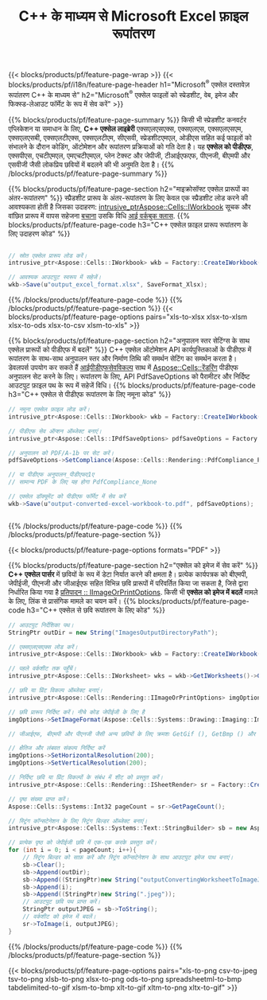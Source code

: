 ﻿---
title: C++ के माध्यम से Microsoft Excel फ़ाइल रूपांतरण 
url: /hi/cpp/conversion/
description: एक्सेल एक्सएलएस, एक्सएलएसएक्स, ओडीएस, सीएसवी को पीडीएफ, एक्सपीएस, एचटीएमएल, जेपीईजी और अन्य प्रारूपों में C++ कोड की कुछ पंक्तियों के साथ कनवर्ट करें।
---
{{< blocks/products/pf/feature-page-wrap >}}
{{< blocks/products/pf/i18n/feature-page-header h1="Microsoft<sup>&reg;</sup> एक्सेल दस्तावेज़ रूपांतरण C++ के माध्यम से" h2="Microsoft<sup>&reg;</sup> एक्सेल फाइलों को स्प्रेडशीट, वेब, इमेज और फिक्स्ड-लेआउट फॉर्मेट के रूप में सेव करें" >}}

{{% blocks/products/pf/feature-page-summary %}}
किसी भी स्प्रेडशीट कनवर्टर एप्लिकेशन या समाधान के लिए, **C++ एक्सेल लाइब्रेरी** एक्सएलएसएक्स, एक्सएलएस, एक्सएलएसएम, एक्सएलएसबी, एक्सएलटीएक्स, एक्सएलटीएम, सीएसवी, स्प्रेडशीटएमएल, ओडीएस सहित कई फाइलों को संभालने के दौरान कोडिंग, ऑटोमेशन और रूपांतरण प्रक्रियाओं को गति देता है। यह **एक्सेल को पीडीएफ**, एक्सपीएस, एचटीएमएल, एमएचटीएमएल, प्लेन टेक्स्ट और जेपीजी, टीआईएफएफ, पीएनजी, बीएमपी और एसवीजी जैसी लोकप्रिय छवियों में बदलने की भी अनुमति देता है।
{{% /blocks/products/pf/feature-page-summary %}}

{{% blocks/products/pf/feature-page-section h2="माइक्रोसॉफ्ट एक्सेल प्रारूपों का अंतर-रूपांतरण" %}}
स्प्रैडशीट प्रारूप के अंतर-रूपांतरण के लिए केवल एक स्प्रैडशीट लोड करने की आवश्यकता होती है जिसका उदाहरण: [ intrusive_ptr<Aspose::Cells::IWorkbook>](https://apireference.aspose.com/cells/cpp/class/aspose.cells.i_workbook) सूचक और वांछित प्रारूप में वापस सहेजना [बचाना](https://apireference.aspose.com/cells/cpp/class/aspose.cells.i_workbook#a9460f52a2dec8f4bf623a4905167d997) उसकि विधि [आई वर्कबुक क्लास](https://apireference.aspose.com/cells/cpp/class/aspose.cells.i_workbook).
{{% blocks/products/pf/feature-page-code h3="C++ एक्सेल फ़ाइल प्रारूप रूपांतरण के लिए उदाहरण कोड" %}}

```cs

// स्रोत एक्सेल प्रारूप लोड करें।
intrusive_ptr<Aspose::Cells::IWorkbook> wkb = Factory::CreateIWorkbook(u"src_excel_file.xls");

// आवश्यक आउटपुट स्वरूप में सहेजें।
wkb->Save(u"output_excel_format.xlsx", SaveFormat_Xlsx);


```
{{% /blocks/products/pf/feature-page-code %}}
{{% /blocks/products/pf/feature-page-section %}}
{{< blocks/products/pf/feature-page-options pairs="xls-to-xlsx xlsx-to-xlsm xlsx-to-ods xlsx-to-csv xlsm-to-xls" >}}


{{% blocks/products/pf/feature-page-section h2="अनुपालन स्तर सेटिंग्स के साथ एक्सेल प्रारूपों को पीडीएफ में बदलें" %}}
C++ एक्सेल ऑटोमेशन API कार्यपुस्तिकाओं के पीडीएफ में रूपांतरण के साथ-साथ अनुपालन स्तर और निर्माण तिथि की समर्थन सेटिंग का समर्थन करता है। डेवलपर्स उपयोग कर सकते हैं [आईपीडीएफसेवविकल्प](https://apireference.aspose.com/cells/cpp/class/aspose.cells.i_pdf_save_options) साथ में [Aspose::Cells::रेंडरिंग](https://apireference.aspose.com/cells/cpp/namespace/aspose.cells.rendering) पीडीएफ अनुपालन सेट करने के लिए। रूपांतरण के लिए, API PdfSaveOptions को पैरामीटर और निर्दिष्ट आउटपुट फ़ाइल पथ के रूप में सहेजें विधि। 
{{% blocks/products/pf/feature-page-code h3="C++ एक्सेल से पीडीएफ रूपांतरण के लिए नमूना कोड" %}}

```cs
// नमूना एक्सेल फ़ाइल लोड करें।
intrusive_ptr<Aspose::Cells::IWorkbook> wkb = Factory::CreateIWorkbook(u"sample-convert-excel-to.pdf");

// पीडीएफ सेव ऑप्शन ऑब्जेक्ट बनाएं।
intrusive_ptr<Aspose::Cells::IPdfSaveOptions> pdfSaveOptions = Factory::CreateIPdfSaveOptions();

// अनुपालन को PDF/A-1b पर सेट करें।
pdfSaveOptions->SetCompliance(Aspose::Cells::Rendering::PdfCompliance_PdfA1b);

// या पीडीएफ अनुपालन_पीडीएफए1ए 
// सामान्य PDF के लिए यह होगा PdfCompliance_None

// एक्सेल डॉक्यूमेंट को पीडीएफ फॉर्मेट में सेव करें
wkb->Save(u"output-converted-excel-workbook-to.pdf", pdfSaveOptions);



```
{{% /blocks/products/pf/feature-page-code %}}
{{% /blocks/products/pf/feature-page-section %}}

{{< blocks/products/pf/feature-page-options formats="PDF" >}}

{{% blocks/products/pf/feature-page-section h2="एक्सेल को इमेज में सेव करें" %}}
**C++ एक्सेल पार्सर** में छवियों के रूप में डेटा निर्यात करने की क्षमता है। प्रत्येक कार्यपत्रक को बीएमपी, जेपीईजी, पीएनजी और जीआईएफ सहित विभिन्न छवि प्रारूपों में परिवर्तित किया जा सकता है, जिसे द्वारा निर्धारित किया गया है [प्रतिपादन :: IImageOrPrintOptions](https://apireference.aspose.com/cells/cpp/class/aspose.cells.rendering.i_image_or_print_options). किसी भी **एक्सेल को इमेज में बदलें** मामले के लिए, लिंक से प्रासंगिक मामले का चयन करें।
{{% blocks/products/pf/feature-page-code h3="C++ एक्सेल से छवि रूपांतरण के लिए कोड" %}}

```cs
// आउटपुट निर्देशिका पथ।
StringPtr outDir = new String("ImagesOutputDirectoryPath");

// एक्सएलएसएक्स लोड करें।
intrusive_ptr<Aspose::Cells::IWorkbook> wkb = Factory::CreateIWorkbook(u"source-excel-file.xlsx");

// पहले वर्कशीट तक पहुँचें।
intrusive_ptr<Aspose::Cells::IWorksheet> wks = wkb->GetIWorksheets()->GetObjectByIndex(0);

// छवि या प्रिंट विकल्प ऑब्जेक्ट बनाएं।
intrusive_ptr<Aspose::Cells::Rendering::IImageOrPrintOptions> imgOptions = Factory::CreateIImageOrPrintOptions();

// छवि प्रारूप निर्दिष्ट करें। नीचे कोड जेपीईजी के लिए है
imgOptions->SetImageFormat(Aspose::Cells::Systems::Drawing::Imaging::ImageFormat::GetJpeg());

// जीआईएफ, बीएमपी और पीएनजी जैसी अन्य छवियों के लिए क्रमशः GetGif (), GetBmp () और GetPng () का उपयोग कर सकते हैं 

// क्षैतिज और लंबवत संकल्प निर्दिष्ट करें
imgOptions->SetHorizontalResolution(200);
imgOptions->SetVerticalResolution(200);

// निर्दिष्ट छवि या प्रिंट विकल्पों के संबंध में शीट को प्रस्तुत करें।
intrusive_ptr<Aspose::Cells::Rendering::ISheetRender> sr = Factory::CreateISheetRender(wks, imgOptions);

// पृष्ठ संख्या प्राप्त करें।
Aspose::Cells::Systems::Int32 pageCount = sr->GetPageCount();

// स्ट्रिंग कॉन्सटेनेशन के लिए स्ट्रिंग बिल्डर ऑब्जेक्ट बनाएं।
intrusive_ptr<Aspose::Cells::Systems::Text::StringBuilder> sb = new Aspose::Cells::Systems::Text::StringBuilder();

// प्रत्येक पृष्ठ को जेपीईजी छवि में एक-एक करके प्रस्तुत करें।
for (int i = 0; i < pageCount; i++){
	// स्ट्रिंग बिल्डर को साफ़ करें और स्ट्रिंग कॉन्सटेनेशन के साथ आउटपुट इमेज पाथ बनाएं।
	sb->Clear();
	sb->Append(outDir);
	sb->Append((StringPtr)new String("outputConvertingWorksheetToImageJPEG_"));
	sb->Append(i);
	sb->Append((StringPtr)new String(".jpeg"));
	// आउटपुट छवि पथ प्राप्त करें।
	StringPtr outputJPEG = sb->ToString();
	// वर्कशीट को इमेज में बदलें।
	sr->ToImage(i, outputJPEG);
}

```
{{% /blocks/products/pf/feature-page-code %}}
{{% /blocks/products/pf/feature-page-section %}}

{{< blocks/products/pf/feature-page-options pairs="xls-to-png csv-to-jpeg tsv-to-png xlsb-to-png xlsx-to-png ods-to-png spreadsheetml-to-bmp tabdelimited-to-gif xlsm-to-bmp xlt-to-gif xltm-to-png xltx-to-gif" >}}